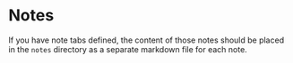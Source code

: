 # Notes

If you have note tabs defined, the content of those notes should be placed in 
the `notes` directory as a separate markdown file for each note.